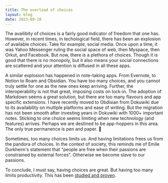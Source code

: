 ```yaml
---
title: The overload of choices
layout: blog
date: 2023-09-10
---
```


The availibity of choices is a fairly good indicator of freedom that one has. However, in recent times, in techological field, there has been an explosion of available choices. Take for example, social media. Once upon a time, it was Yahoo Messenger ruling the social space of web, then Myspace, then Orkut, and Facebook. But now, there is a plethora of choices. Though it is good that there is no monopoly, but it also means your social connections are scattered and your attention is diffused in all these apps.

A similar explosion has happened in note-taking apps. From Evernote, to Notion to Roam and Obsidian. You have too many choices, and you cannot truly settle for one as the new ones keep arriving. Further, the interoperability is not that great, imposing costs on lock-in. The adoption of Markdown seems a great solution, but there are too many flavours and app specific extensions. I have recently moved to Obdisian from Dokuwiki due to its availability on multiple platforms and ease of writing. But the migration has not been smooth after investing years in Dokuwiki with 1000+ important notes. Sticking to one choice seems limiting when new technology (and features) arrives. Perhaps we are destined to be app-hoppers in this area. The only true permanence is pen and paper. 🙌

Sometimes, too many choices limits us. And having limitations frees us from the pandora of choices. In the context of society, this reminds me of Emile Durkheim's statement that "people are free when their passions are constrained by external forces". Otherwise we become slave to our passions.

To conclude, I must say, having choices are great. But having too many limits productivity. This has been [studied and proven](https://www.apa.org/news/press/releases/2008/05/many-choices).